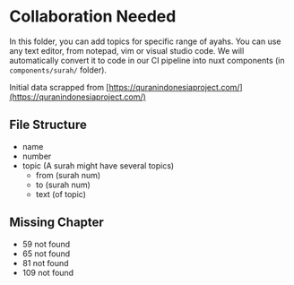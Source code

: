 # Collaboration Needed

In this folder, you can add topics for specific range of ayahs. You can use any text editor, from notepad, vim or visual studio code. We will automatically convert it to code in our CI pipeline into nuxt components (in `components/surah/` folder).

Initial data scrapped from [https://quranindonesiaproject.com/](https://quranindonesiaproject.com/)

## File Structure
* name
* number
* topic (A surah might have several topics)
    * from (surah num)
    * to (surah num)
    * text (of topic)

## Missing Chapter

* 59 not found
* 65 not found
* 81 not found
* 109 not found

